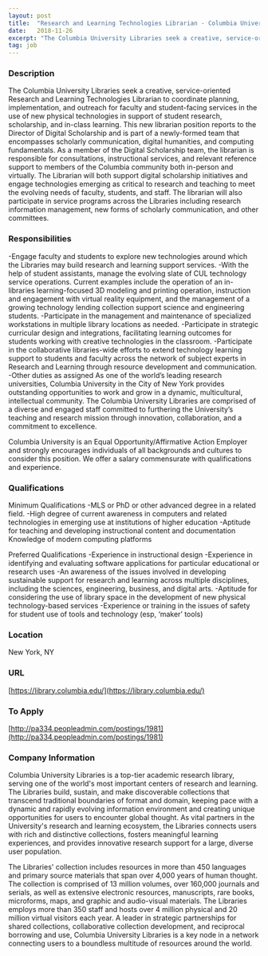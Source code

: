 ```yaml
---
layout: post
title:  "Research and Learning Technologies Librarian - Columbia University Libraries"
date:   2018-11-26
excerpt: "The Columbia University Libraries seek a creative, service-oriented Research and Learning Technologies Librarian to coordinate planning, implementation, and outreach for faculty and student-facing services in the use of new physical technologies in support of student research, scholarship, and in-class learning. This new librarian position reports to the Director of Digital..."
tag: job
---
```


### Description   

The Columbia University Libraries seek a creative, service-oriented Research and Learning Technologies Librarian to coordinate planning, implementation, and outreach for faculty and student-facing services in the use of new physical technologies in support of student research, scholarship, and in-class learning. This new librarian position reports to the Director of Digital Scholarship and is part of a newly-formed team that encompasses scholarly communication, digital humanities, and computing fundamentals. As a member of the Digital Scholarship team, the librarian is responsible for consultations, instructional services, and relevant reference support to members of the Columbia community both  in-person and virtually. The Librarian will both support digital scholarship initiatives and engage technologies emerging as critical to research and teaching to meet the evolving needs of faculty, students, and staff. The librarian will also participate in service programs across the Libraries including research information management, new forms of scholarly communication, and other committees.


### Responsibilities   

-Engage faculty and students to explore new technologies around which the Libraries may build research and learning support services. 
-With the help of student assistants, manage the evolving slate of CUL technology service operations. Current examples include the operation of an in-libraries learning-focused 3D modeling and printing operation, instruction and engagement with virtual reality equipment, and the management of a growing technology lending collection support science and engineering students. 
-Participate in the management and maintenance of specialized workstations in multiple library locations as needed.
-Participate in strategic curricular design and integrations, facilitating learning outcomes for students working with creative technologies in the classroom. 
-Participate in the collaborative libraries-wide efforts to extend technology learning support to students and faculty across the network of subject experts in Research and Learning through resource development and communication.
-Other duties as assigned
As one of the world’s leading research universities, Columbia University in the City of New York provides outstanding opportunities to work and grow in a dynamic, multicultural, intellectual community. The Columbia University Libraries are comprised of a diverse and engaged staff committed to furthering the University’s teaching and research mission through innovation, collaboration, and a commitment to excellence.

Columbia University is an Equal Opportunity/Affirmative Action Employer and strongly encourages individuals of all backgrounds and cultures to consider this position. We offer a salary commensurate with qualifications and experience.



### Qualifications   

Minimum Qualifications
-MLS or PhD or other advanced degree in a related field.
-High degree of current awareness in computers and related technologies in emerging use at institutions of higher education
-Aptitude for teaching and developing instructional content and documentation
Knowledge of modern computing platforms

Preferred Qualifications 
-Experience in instructional design
-Experience in identifying and evaluating software applications for particular educational or research uses
-An awareness of the issues involved in developing sustainable support for research and learning across multiple disciplines, including the sciences, engineering, business, and digital arts.
-Aptitude for considering the use of library space in the development of new physical technology-based services
-Experience or training in the issues of safety for student use of tools and technology (esp, ‘maker’ tools)





### Location   

New York, NY


### URL   

[https://library.columbia.edu/](https://library.columbia.edu/)

### To Apply   

[http://pa334.peopleadmin.com/postings/1981](http://pa334.peopleadmin.com/postings/1981)


### Company Information   

Columbia University Libraries is a top-tier academic research library, serving one of the world's most important centers of research and learning. The Libraries build, sustain, and make discoverable collections that transcend traditional boundaries of format and domain, keeping pace with a dynamic and rapidly evolving information environment and creating unique opportunities for users to encounter global thought. As vital partners in the University's research and learning ecosystem, the Libraries connects users with rich and distinctive collections, fosters meaningful learning experiences, and provides innovative research support for a large, diverse user population.

The Libraries' collection includes resources in more than 450 languages and primary source materials that span over 4,000 years of human thought. The collection is comprised of 13 million volumes, over 160,000 journals and serials, as well as extensive electronic resources, manuscripts, rare books, microforms, maps, and graphic and audio-visual materials. The Libraries employs more than 350 staff and hosts over 4 million physical and 20 million virtual visitors each year. A leader in strategic partnerships for shared collections, collaborative collection development, and reciprocal borrowing and use, Columbia University Libraries is a key node in a network connecting users to a boundless multitude of resources around the world.



